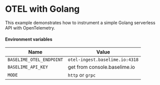 # OTEL with Golang

This example demonstrates how to instrument a simple Golang serverless API with OpenTelemetry.

#### Environment variables

| Name                     | Value                          |
| ------------------------ | ------------------------------ |
| `BASELIME_OTEL_ENDPOINT` | `otel-ingest.baselime.io:4318` |
| `BASELIME_API_KEY`       | get from console.baselime.io   |
| `MODE`                   | `http` or `grpc`               |

